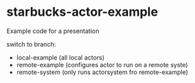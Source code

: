 starbucks-actor-example
=======================
Example code for a presentation

switch to branch:
 - local-example (all local actors)
 - remote-example (configures actor to run on a remote syste)
 - remote-system (only runs actorsystem fro remote-example)
 
